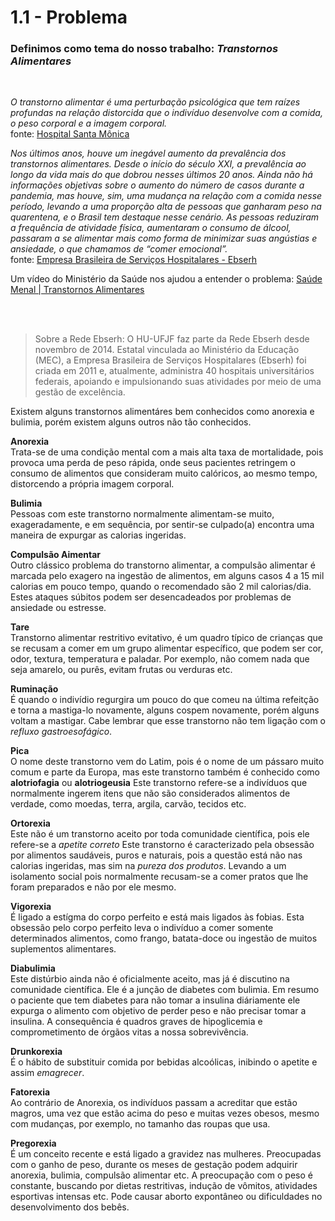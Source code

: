 # 1.1 - Problema
### Definimos como tema do nosso trabalho: *Transtornos Alimentares*
<br>

*O transtorno alimentar é uma perturbação psicológica que tem raízes profundas na relação distorcida que o indivíduo desenvolve com a comida, o peso corporal e a imagem corporal.* 
<br>fonte: [Hospital Santa Mônica](https://hospitalsantamonica.com.br/saude-mental/transtorno-alimentar/)

*Nos últimos anos, houve um inegável aumento da prevalência dos transtornos alimentares. Desde o início do século XXI, a prevalência ao longo da vida mais do que dobrou nesses últimos 20 anos. Ainda não há informações objetivas sobre o aumento do número de casos durante a pandemia, mas houve, sim, uma mudança na relação com a comida nesse período, levando a uma proporção alta de pessoas que ganharam peso na quarentena, e o Brasil tem destaque nesse cenário. As pessoas reduziram a frequência de atividade física, aumentaram o consumo de álcool, passaram a se alimentar mais como forma de minimizar suas angústias e ansiedade, o que chamamos de “comer emocional”.*
<br>fonte: [Empresa Brasileira de Serviços Hospitalares - Ebserh](https://www.gov.br/ebserh/pt-br/comunicacao/noticias/especialista-da-rede-ebserh-mec-explica-a-relacao-entre-saude-mental-e-transtornos-alimentares)

Um vídeo do Ministério da Saúde nos ajudou a entender o problema: [Saúde Menal | Transtornos Alimentares](https://www.youtube.com/watch?v=HANYTI0kRMQ)

<br><br>
>Sobre a Rede Ebserh:
O HU-UFJF faz parte da Rede Ebserh desde novembro de 2014. Estatal vinculada ao Ministério da Educação (MEC), a Empresa Brasileira de Serviços Hospitalares (Ebserh) foi criada em 2011 e, atualmente, administra 40 hospitais universitários federais, apoiando e impulsionando suas atividades por meio de uma gestão de excelência.

Existem alguns transtornos alimentáres bem conhecidos como anorexia e bulimia, porém existem alguns outros não tão conhecidos.

**Anorexia**<br>
Trata-se de uma condição mental com a mais alta taxa de mortalidade, pois provoca uma perda de peso rápida, onde seus pacientes retringem o consumo de alimentos que consideram muito calóricos, ao mesmo tempo, distorcendo a própria imagem corporal.

**Bulimia**<br>
Pessoas com este transtorno normalmente alimentam-se muito, exageradamente, e em sequência, por sentir-se culpado(a) encontra uma maneira de expurgar as calorias ingeridas.

**Compulsão Aimentar**<br>
Outro clássico problema do transtorno alimentar, a compulsão alimentar é marcada pelo exagero na ingestão de alimentos, em alguns casos 4 a 15 mil calorias em pouco tempo, quando o recomendado são 2 mil calorias/dia. Estes ataques súbitos podem ser desencadeados por problemas de ansiedade ou estresse.

**Tare**<br>
Transtorno alimentar restritivo evitativo, é um quadro típico de crianças que se recusam a comer em um grupo alimentar específico, que podem ser cor, odor, textura, temperatura e paladar. Por exemplo, não comem nada que seja amarelo, ou purês, evitam frutas ou verduras etc.

**Ruminação**<br>
É quando o indivídio regurgira um pouco do que comeu na última refeitção e torna a mastiga-lo novamente, alguns cospem novamente, porém alguns voltam a mastigar. Cabe lembrar que esse transtorno não tem ligação com o *refluxo gastroesofágico*.

**Pica**<br>
O nome deste transtorno vem do Latim, pois é o nome de um pássaro muito comum e parte da Europa, mas este transtorno também é conhecido como **alotriofagia** ou **alotriogeusia** Este transtorno refere-se a indivíduos que normalmente ingerem itens que não são considerados alimentos de verdade, como moedas, terra, argila, carvão, tecidos etc.

**Ortorexia**<br>
Este não é um transtorno aceito por toda comunidade científica, pois ele refere-se a *apetite correto* Este transtorno é caracterizado pela obsessão por alimentos saudáveis, puros e naturais, pois a questão está não nas calorias ingeridas, mas sim na *pureza dos produtos*. Levando a um isolamento social pois normalmente recusam-se a comer pratos que lhe foram preparados e não por ele mesmo.

**Vigorexia**<br>
É ligado a estígma do corpo perfeito e está mais ligados às fobias. Esta obsessão pelo corpo perfeito leva o indivíduo a comer somente determinados alimentos, como frango, batata-doce ou ingestão de muitos suplementos alimentares.

**Diabulimia**<br>
Este distúrbio ainda não é oficialmente aceito, mas já é discutino na comunidade científica. Ele é a junção de diabetes com bulimia. Em resumo o paciente que tem diabetes para não tomar a insulina diáriamente ele expurga o alimento com objetivo de perder peso e não precisar tomar a insulina. A consequência é quadros graves de hipoglicemia e comprometimento de órgãos vitas a nossa sobrevivência.

**Drunkorexia**<br>
É o hábito de substituir comida por bebidas alcoólicas, inibindo o apetite e assim *emagrecer*.

**Fatorexia**<br>
Ao contrário de Anorexia, os indivíduos passam a acreditar que estão magros, uma vez que estão acima do peso e muitas vezes obesos, mesmo com mudanças, por exemplo, no tamanho das roupas que usa.

**Pregorexia**<br>
É um conceito recente e está ligado a gravidez nas mulheres. Preocupadas com o ganho de peso, durante os meses de gestação podem adquirir anorexia, bulimia, compulsão alimentar etc. A preocupação com o peso é constante, buscando por dietas restritivas, indução de vômitos, atividades esportivas intensas etc. Pode causar aborto expontâneo ou dificuldades no desenvolvimento dos bebês.
